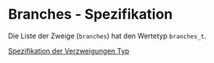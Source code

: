 # Branches - Spezifikation

Die Liste der Zweige (`branches`) hat den Wertetyp `branches_t`.

[Spezifikation der Verzweigungen Typ](types/branches/branch-spec.de.md)
